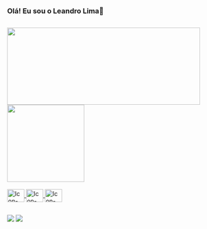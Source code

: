 ### Olá! Eu sou o Leandro Lima👋

##

<div>
  <a href='https://github.com/leandrolima132'>  
    <img height='180em' width='450em'src='https://github-readme-stats.vercel.app/api?username=Leandrolima132&show_icons=true&theme=dracula&include_all_commits=true&count_private=true&title_color=00FFFF'/>
    <img height='180em' src='https://github-readme-stats.vercel.app/api/top-langs/?username=Leandrolima132&layout=compact&langs_count=5&theme=dracula&title_color=00FFFF'/>
</div>
<div style='display= inline-block'> <br>
    <img align='center' alt='Icon-JS' height='30' width='40' src='https://cdn.jsdelivr.net/gh/devicons/devicon/icons/javascript/javascript-original.svg'/>
    <img align='center' alt='Icon-React' height='30' width='40' src='https://cdn.jsdelivr.net/gh/devicons/devicon/icons/react/react-original.svg'/>
    <img align='center' alt='Icon-Flutter' height='30' width='40' src='https://cdn.jsdelivr.net/gh/devicons/devicon/icons/flutter/flutter-original.svg'/>
</div>
  
  
  ##
  
<div>
  <a href='https://www.linkedin.com/in/leandro-ferreira-6bb23b1a2/' target='_blank'><img src='https://img.shields.io/badge/LinkedIn-0077B5?style=for-the-badge&logo=linkedin&logoColor=white' target='_blank'></a>
  <a href='https://outlook.live.com/mail/0/inbox' target='_blank'><img src='https://img.shields.io/badge/Gmail-D14836?style=for-the-badge&logo=gmail&logoColor=white' target='_blank'></a>
  
</div>

<!--
**leandrolima132/leandrolima132** is a ✨ _special_ ✨ repository because its `README.md` (this file) appears on your GitHub profile.

Here are some ideas to get you started:

- 🔭 I’m currently working on ...
- 🌱 Estudando Javascript ...
- 👯 I’m looking to collaborate on ...
- 🤔 I’m looking for help with ...
- 💬 Ask me about ...
- 📫 How to reach me: ...
- 😄 Pronouns: ele/dele
- ⚡ Fun fact: ...
-->
